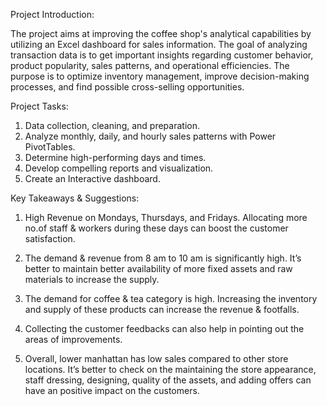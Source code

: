 Project Introduction:

The project aims at improving the coffee shop's analytical capabilities by utilizing an Excel dashboard for sales information. The goal of analyzing transaction data is to get important insights regarding customer behavior, product popularity, sales patterns, and operational efficiencies. The purpose is to optimize inventory management, improve decision-making processes, and find possible cross-selling opportunities.

Project Tasks:

1) Data collection, cleaning, and preparation.
2) Analyze monthly, daily, and hourly sales patterns with Power PivotTables.
3) Determine high-performing days and times. 
4) Develop compelling reports and visualization. 
5) Create an Interactive dashboard.

Key Takeaways & Suggestions:

1) High Revenue on Mondays, Thursdays, and Fridays. Allocating more no.of staff & workers during these days can boost the customer satisfaction.

2) The demand & revenue from 8 am to 10 am is significantly high. It’s better to maintain better availability of more fixed assets and raw materials to increase the supply.

3) The demand for coffee & tea category is high.  Increasing the inventory and supply of these products can increase the revenue & footfalls.

4) Collecting the customer feedbacks can also help in pointing out the areas of improvements.

5) Overall, lower manhattan has low sales compared to other store locations. It’s better to check on the maintaining the store appearance, staff dressing, designing, quality of the assets, and adding offers can have an positive impact on the customers.
